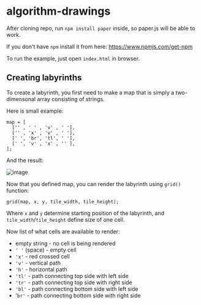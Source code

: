 # algorithm-drawings

After cloning repo, run `npm install paper` inside, so paper.js will be able to work.

If you don't have `npm` install it from here: https://www.npmjs.com/get-npm

To run the example, just open `index.html` in browser.

## Creating labyrinths

To create a labyrinth, you first need to make a map that is simply a two-dimensonal array consisting of strings.

Here is small example:

```
map = [
  ['' , ' ' , 'v' , ' '],
  ['' , 'x' , 'v' , ' '],
  [' ', 'br', 'tl', ' '],
  [' ', 'v' , 'x' , '' ],
];
```

And the result:

![image](https://user-images.githubusercontent.com/45121219/112775790-36ff3880-903e-11eb-8972-785708275246.png)

Now that you defined map, you can render the labyrinth using `grid()` function:

`grid(map, x, y, tile_width, tile_height);`

Where `x` and `y` determine starting position of the labyrinth, and `tile_width`/`tile_height` define size of one cell.

Now list of what cells are available to render:
* empty string - no cell is being rendered
* `' '` (space) - empty cell
* `'x'` - red crossed cell
* `'v'` - vertical path
* `'h'` - horizontal path
* `'tl'` - path connecting top side with left side
* `'tr'` - path connecting top side with right side
* `'bl'` - path connecting bottom side with left side
* '`br'` - path connecting bottom side with right side
